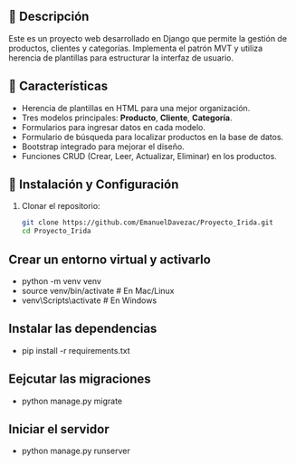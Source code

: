 ## 📌 Descripción
Este es un proyecto web desarrollado en Django que permite la gestión de productos, clientes y categorías. Implementa el patrón MVT y utiliza herencia de plantillas para estructurar la interfaz de usuario.

## 🚀 Características
- Herencia de plantillas en HTML para una mejor organización.
- Tres modelos principales: **Producto**, **Cliente**, **Categoría**.
- Formularios para ingresar datos en cada modelo.
- Formulario de búsqueda para localizar productos en la base de datos.
- Bootstrap integrado para mejorar el diseño.
- Funciones CRUD (Crear, Leer, Actualizar, Eliminar) en los productos.

## 🔧 Instalación y Configuración
1. Clonar el repositorio:
   ```bash
   git clone https://github.com/EmanuelDavezac/Proyecto_Irida.git
   cd Proyecto_Irida

## Crear un entorno virtual y activarlo
- python -m venv venv
- source venv/bin/activate  # En Mac/Linux
- venv\Scripts\activate  # En Windows

## Instalar las dependencias
- pip install -r requirements.txt

## Eejcutar las migraciones
- python manage.py migrate

## Iniciar el servidor
- python manage.py runserver